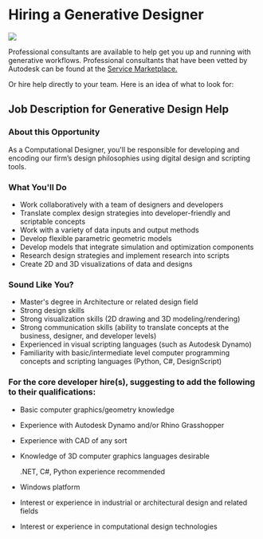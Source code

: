 # Hiring a Generative Designer

![](../.gitbook/assets/needpro.png)

Professional consultants are available to help get you up and running with generative workflows. Professional consultants that have been vetted by Autodesk can be found at the [Service Marketplace.](https://servicesmarketplace.autodesk.com/providers?search=&search_within=&services_speciality%5B6406%5D=6406&ci=All&sort_by=search_api_relevance&utm_source=dotcom&utm_medium=referral&utm_content=aec-gen-design)

Or hire help directly to your team. Here is an idea of what to look for:

## Job Description for Generative Design Help

### About this Opportunity

As a Computational Designer, you'll be responsible for developing and encoding our firm’s design philosophies using digital design and scripting tools.

### What You'll Do

* Work collaboratively with a team of designers and developers
* Translate complex design strategies into developer-friendly and scriptable concepts
* Work with a variety of data inputs and output methods
* Develop flexible parametric geometric models
* Develop models that integrate simulation and optimization components
* Research design strategies and implement research into scripts
* Create 2D and 3D visualizations of data and designs

### Sound Like You?

* Master's degree in Architecture or related design field
* Strong design skills
* Strong visualization skills \(2D drawing and 3D modeling/rendering\)
* Strong communication skills \(ability to translate concepts at the business, designer, and developer levels\)
* Experienced in visual scripting languages \(such as Autodesk Dynamo\)
* Familiarity with basic/intermediate level computer programming concepts and scripting languages \(Python, C\#, DesignScript\)

### For the core developer hire\(s\), suggesting to add the following to their qualifications:

* Basic computer graphics/geometry knowledge
* Experience with Autodesk Dynamo and/or Rhino Grasshopper
* Experience with CAD of any sort
* Knowledge of 3D computer graphics languages desirable

  .NET, C\#, Python experience recommended

* Windows platform
* Interest or experience in industrial or architectural design and related fields
* Interest or experience in computational design technologies

